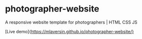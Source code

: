 # photographer-website
A responsive website template for photographers | HTML CSS JS

[Live demo]{https://mlaversin.github.io/photographer-website/}
